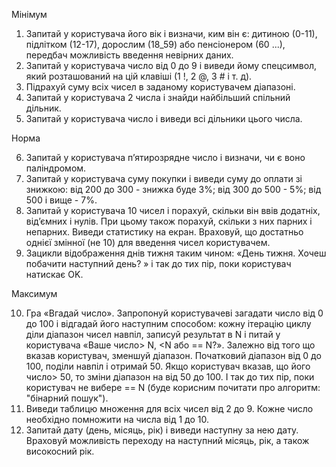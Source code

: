 Мінімум

1) Запитай у користувача його вік і визначи, ким він є: дитиною (0-11), підлітком (12-17), 
    дорослим (18_59) або пенсіонером (60 ...), передбач можливість введення невірних даних.
2) Запитай у користувача число від 0 до 9 і виведи йому спецсимвол, який розташований на цій клавіші 
    (1 !, 2 @, 3 # і т. д).
3) Підрахуй суму всіх чисел в заданому користувачем діапазоні.
4) Запитай у користувача 2 числа і знайди найбільший спільний дільник.
5) Запитай у користувача число і виведи всі дільники цього числа.

Норма

6) Запитай у користувача п’ятирозрядне число і визначи, чи є воно паліндромом.
7) Запитай у користувача суму покупки і виведи суму до оплати зі знижкою:
    від 200 до 300 - знижка буде 3%; 
    від 300 до 500 - 5%;
    від 500 і вище - 7%.
8) Запитай у користувача 10 чисел і порахуй, скільки він ввів додатніх, від’ємних і нулів. При цьому 
    також  порахуй, скільки з них парних і непарних. Виведи статистику на екран. Враховуй, що достатньо однієї змінної (не 10) для введення чисел користувачем.
9) Зацикли відображення днів тижня таким чином: «День тижня. Хочеш побачити наступний день? » і так до 
    тих пір, поки користувач натискає OK.

Максимум

10) Гра «Вгадай число». Запропонуй користувачеві загадати число від 0 до 100 і відгадай його 
    наступним способом: кожну ітерацію циклу діли діапазон чисел навпіл, записуй результат в N і питай у користувача «Ваше число> N, <N або == N?». Залежно від того що вказав користувач, зменшуй діапазон. Початковий діапазон від 0 до 100, поділи навпіл і отримай 50. Якщо користувач вказав, що його число> 50, то зміни діапазон на від 50 до 100. І так до тих пір, поки користувач не вибере == N (буде корисним почитати про алгоритм: "бінарний пошук").
11) Виведи таблицю множення для всіх чисел від 2 до 9. Кожне число необхідно помножити на числа від 1 до 10.
12) Запитай дату (день, місяць, рік) і виведи наступну за нею дату. Враховуй можливість переходу на 
    наступний місяць, рік, а також високосний рік.